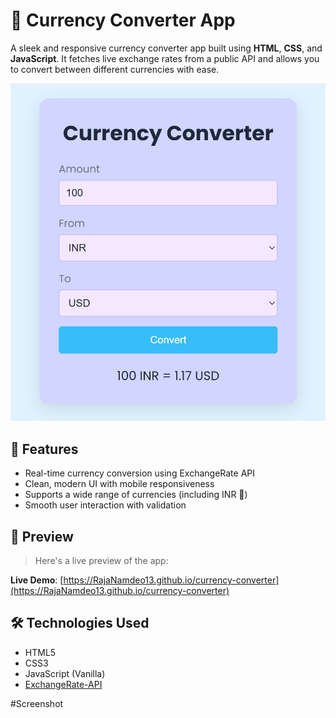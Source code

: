 # 💱 Currency Converter App

A sleek and responsive currency converter app built using **HTML**, **CSS**, and **JavaScript**. It fetches live exchange rates from a public API and allows you to convert between different currencies with ease.

![App Screenshot](./CurrencyCoverterImage.png)

## 🚀 Features

- Real-time currency conversion using ExchangeRate API
- Clean, modern UI with mobile responsiveness
- Supports a wide range of currencies (including INR 💸)
- Smooth user interaction with validation

## 📸 Preview

> Here's a live preview of the app:

**Live Demo**: [https://RajaNamdeo13.github.io/currency-converter](https://RajaNamdeo13.github.io/currency-converter)  

## 🛠️ Technologies Used

- HTML5
- CSS3
- JavaScript (Vanilla)
- [ExchangeRate-API](https://www.exchangerate-api.com/)

#Screenshot 

